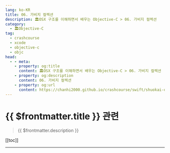 ```yaml
---
lang: ko-KR
title: 06. 가비지 컬렉션
description: 🏛OSX 구조를 이해하면서 배우는 Objective-C > 06. 가비지 컬렉션
category:
  - 🏛Objective-C
tag: 
  - crashcourse
  - xcode
  - objective-c
  - objc
head:
  - - meta:
    - property: og:title
      content: 🏛OSX 구조를 이해하면서 배우는 Objective-C > 06. 가비지 컬렉션
    - property: og:description
      content: 06. 가비지 컬렉션
    - property: og:url
      content: https://chanhi2000.github.io/crashcourse/swift/shuokai-objc/06.html
---
```


# {{ $frontmatter.title }} 관련

> {{ $frontmatter.description }}

[[toc]]

---

<TagLinks />